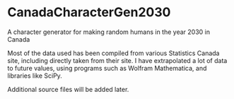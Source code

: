 CanadaCharacterGen2030
======================

A character generator for making random humans in the year 2030 in Canada

Most of the data used has been compiled from various Statistics Canada site, including directly taken from their site.
I have extrapolated a lot of data to future values, using programs such as Wolfram Mathematica, and libraries like SciPy.

Additional source files will be added later.
